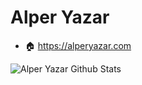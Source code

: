 # Alper Yazar

- 🏠 <https://alperyazar.com>

![Alper Yazar Github Stats](https://github-readme-stats.vercel.app/api?username=alperyazar&show_icons=true)
